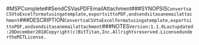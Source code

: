 #MSPComplete##SendCSVasPDFEmailAttachment###SYNOPSIS```ConvertsaCSVtoExcelformatusingatemplate,exportsittoPDF,andsendsitasanemailattachment```###DESCRIPTION```ConvertsaCSVtoExcelformatusingatemplate,exportsittoPDF,andsendsitasanemailattachment```###NOTES```Version:1.1.0Lastupdated:20December2018Copyright(c)BitTitan,Inc.Allrightsreserved.LicensedundertheMITLicense.```
